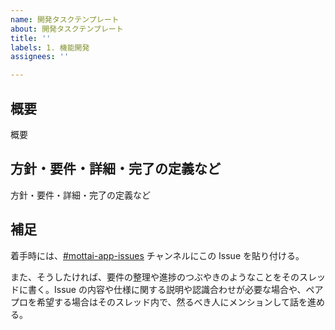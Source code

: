 ```yaml
---
name: 開発タスクテンプレート
about: 開発タスクテンプレート
title: ''
labels: 1. 機能開発
assignees: ''

---
```


## 概要

概要

## 方針・要件・詳細・完了の定義など

方針・要件・詳細・完了の定義など

## 補足

着手時には、[#mottai-app-issues](https://flutteruniv.slack.com/archives/C05HHFHGJSC) チャンネルにこの Issue を貼り付ける。

また、そうしたければ、要件の整理や進捗のつぶやきのようなことをそのスレッドに書く。Issue の内容や仕様に関する説明や認識合わせが必要な場合や、ペアプロを希望する場合はそのスレッド内で、然るべき人にメンションして話を進める。
